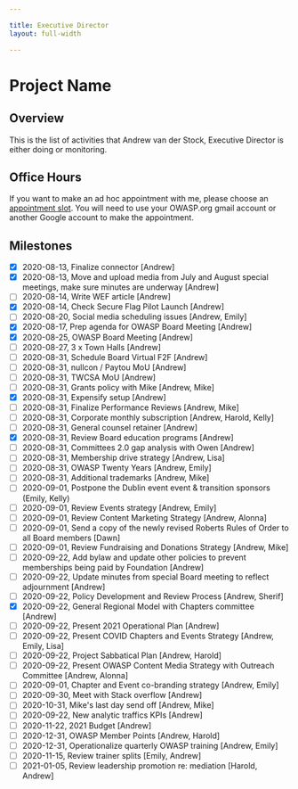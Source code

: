 ```yaml
---

title: Executive Director
layout: full-width

---
```


# Project Name

## Overview

This is the list of activities that Andrew van der Stock, Executive Director is either doing or monitoring.

## Office Hours

If you want to make an ad hoc appointment with me, please choose an [appointment slot](https://calendar.google.com/calendar/selfsched?sstoken=UU9Ua1BsWlczQXJzfGRlZmF1bHR8NjYwNWFlMjg4MDkxMTlmY2Q3YzhlNjA1YTc4MTFhYmQ). You will need to use your OWASP.org gmail account or another Google account to make the appointment. 

## Milestones

* [x] 2020-08-13, Finalize connector [Andrew]
* [x] 2020-08-13, Move and upload media from July and August special meetings, make sure minutes are underway [Andrew]
* [ ] 2020-08-14, Write WEF article [Andrew]
* [x] 2020-08-14, Check Secure Flag Pilot Launch [Andrew]
* [ ] 2020-08-20, Social media scheduling issues [Andrew, Emily]
* [x] 2020-08-17, Prep agenda for OWASP Board Meeting [Andrew]
* [x] 2020-08-25, OWASP Board Meeting [Andrew]
* [ ] 2020-08-27, 3 x Town Halls [Andrew]
* [ ] 2020-08-31, Schedule Board Virtual F2F [Andrew]
* [ ] 2020-08-31, nullcon / Paytou MoU [Andrew]
* [ ] 2020-08-31, TWCSA MoU [Andrew]
* [ ] 2020-08-31, Grants policy with Mike [Andrew, Mike]
* [x] 2020-08-31, Expensify setup [Andrew]
* [ ] 2020-08-31, Finalize Performance Reviews [Andrew, Mike]
* [ ] 2020-08-31, Corporate monthly subscription [Andrew, Harold, Kelly]
* [ ] 2020-08-31, General counsel retainer [Andrew]
* [x] 2020-08-31, Review Board education programs [Andrew]
* [ ] 2020-08-31, Committees 2.0 gap analysis with Owen [Andrew]
* [ ] 2020-08-31, Membership drive strategy [Andrew, Lisa]
* [ ] 2020-08-31, OWASP Twenty Years [Andrew, Emily]
* [ ] 2020-08-31, Additional trademarks [Andrew, Mike]
* [ ] 2020-09-01, Postpone the Dublin event event & transition sponsors (Emily, Kelly) 
* [ ] 2020-09-01, Review Events strategy [Andrew, Emily]
* [ ] 2020-09-01, Review Content Marketing Strategy [Andrew, Alonna] 
* [ ] 2020-09-01, Send a copy of the newly revised Roberts Rules of Order to all Board members [Dawn]
* [ ] 2020-09-01, Review Fundraising and Donations Strategy [Andrew, Mike] 
* [ ] 2020-09-22, Add bylaw and update other policies to prevent memberships being paid by Foundation [Andrew]
* [ ] 2020-09-22, Update minutes from special Board meeting to reflect adjournment [Andrew]
* [ ] 2020-09-22, Policy Development and Review Process [Andrew, Sherif]
* [x] 2020-09-22, General Regional Model with Chapters committee [Andrew]
* [ ] 2020-09-22, Present 2021 Operational Plan [Andrew]
* [ ] 2020-09-22, Present COVID Chapters and Events Strategy [Andrew, Emily, Lisa]
* [ ] 2020-09-22, Project Sabbatical Plan [Andrew, Harold]
* [ ] 2020-09-22, Present OWASP Content Media Strategy with Outreach Committee [Andrew, Alonna]
* [ ] 2020-09-01, Chapter and Event co-branding strategy [Andrew, Emily]
* [ ] 2020-09-30, Meet with Stack overflow [Andrew]
* [ ] 2020-10-31, Mike's last day send off [Andrew, Mike] 
* [ ] 2020-09-22, New analytic traffics KPIs [Andrew] 
* [ ] 2020-11-22, 2021 Budget [Andrew]
* [ ] 2020-12-31, OWASP Member Points [Andrew, Harold]
* [ ] 2020-12-31, Operationalize quarterly OWASP training [Andrew, Emily]
* [ ] 2020-11-15, Review trainer splits [Emily, Andrew]
* [ ] 2021-01-05, Review leadership promotion re: mediation [Harold, Andrew]
